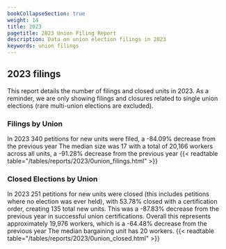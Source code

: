 ```yaml
---
bookCollapseSection: true
weight: 14
title: 2023
pagetitle: 2023 Union Filing Report
description: Data on union election filings in 2023
keywords: union filings
---
```


## 2023 filings

This report details the number of filings and closed units in 2023. As a reminder, we are only showing filings and closures related to single union elections (rare multi-union elections are excluded).

### Filings by Union
In 2023 340 petitions for new units were filed, a -84.09% decrease from the previous year The median size was 17 with a total of 20,166 workers across all units, a -91.28% decrease from the previous year
{{< readtable table="/tables/reports/2023/0union_filings.html" >}}

### Closed Elections by Union
In 2023 251 petitions for new units were closed (this includes petitions where no election was ever held), with 53.78% closed with a certification order, creating 135 total new units. This was a -87.83% decrease from the previous year in successful union certifications. Overall this represents approximately 19,976 workers, which is a -64.48% decrease from the previous year The median bargaining unit has 20 workers.
{{< readtable table="/tables/reports/2023/0union_closed.html" >}}
